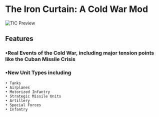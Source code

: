 # The Iron Curtain: A Cold War Mod

![TIC Preview](https://github.com/GDKAYKY/The-Iron-Curtain/assets/108950475/cff53bd6-9b9c-4a95-b894-20cbeade7aa2)

## Features

### •Real Events of the Cold War, including major tension points like the Cuban Missile Crisis

### •New Unit Types including

    • Tanks
    • Airplanes
    • Motorized Infantry
    • Strategic Missile Units
    • Artillery
    • Special Forces
    • Infantry
